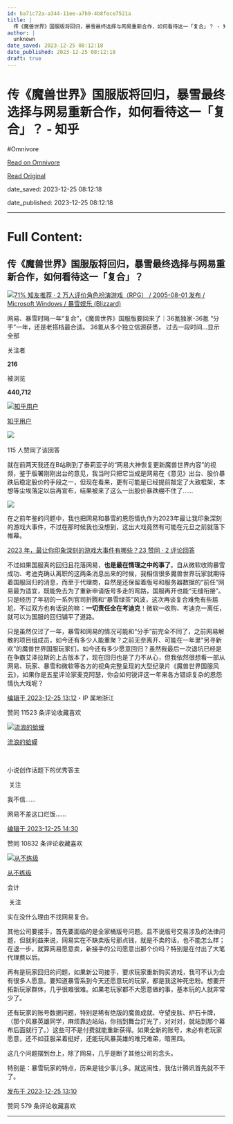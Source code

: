 ```yaml
---
id: ba71c72a-a344-11ee-a7b9-4b8fece7521a
title: |
  传《魔兽世界》国服版将回归，暴雪最终选择与网易重新合作，如何看待这一「复合」？ - 知乎
author: |
  unknown
date_saved: 2023-12-25 08:12:18
date_published: 2023-12-25 08:12:18
draft: true
---
```


# 传《魔兽世界》国服版将回归，暴雪最终选择与网易重新合作，如何看待这一「复合」？ - 知乎
#Omnivore

[Read on Omnivore](https://omnivore.app/me/-18ca1dc21cc)

[Read Original](https://www.zhihu.com/question/636559787/answer/3338275040)

date_saved: 2023-12-25 08:12:18

date_published: 2023-12-25 08:12:18

--- 

# Full Content: 

## 传《魔兽世界》国服版将回归，暴雪最终选择与网易重新合作，如何看待这一「复合」？

[![](https://proxy-prod.omnivore-image-cache.app/0x0,sfbUtGi0134cGMqSw1AhDeWWKl9RyyK61vICAgckyFdU/https://picx.zhimg.com/v2-6d736ea40c31c63737b5591db0db00df_qhd.jpg?source=57bbeac9)71% 知友推荐 · 2 万人评价角色扮演游戏（RPG） / 2005-08-01 发布 / Microsoft Windows / 暴雪娱乐 (Blizzard)​​](https://www.zhihu.com/topic/19555033)

网易、暴雪时隔一年“复合”，《魔兽世界》国服版要回来了｜36氪独家-36氪 “分手”一年，还是老搭档最合适。 36氪从多个独立信源获悉， 过去一段时间…显示全部 ​

关注者

**216**

被浏览

**440,712**

[![知乎用户](https://proxy-prod.omnivore-image-cache.app/0x0,sOou2FVwPArYSG0uw2ZthdNkXqlmhNxbVHGSMtGCxFg0/https://pic1.zhimg.com/v2-abed1a8c04700ba7d72b45195223e0ff_l.jpg?source=2c26e567)](https://www.zhihu.com/people/9f5d84de99c8db376723f11f35ba9445)

[知乎用户](https://www.zhihu.com/people/9f5d84de99c8db376723f11f35ba9445)

​![](https://proxy-prod.omnivore-image-cache.app/0x0,sRpP1H2oa_TfsDLpATwsIt6ipVLRN7HlUZGTch2Ee4JQ/https://picx.zhimg.com/v2-4812630bc27d642f7cafcd6cdeca3d7a.jpg?source=88ceefae)

115 人赞同了该回答

就在前两天我还在B站刷到了泰莉亚子的“网易大神恢复更新魔兽世界内容”的视频，鉴于版署刚刚出台的意见，我当时只把它当成是网易在《意见》出台、股价暴跌后稳定股价的手段之一，但现在看来，更有可能是已经提前敲定了大致框架，本想等尘埃落定以后再宣布，结果被来了这么一出股价暴跌绷不住了……

![](https://proxy-prod.omnivore-image-cache.app/1080x331,stjQgaVXaTHu5HfUStDutqG71wS-0mblE4ArfOWBe-3Q/https://picx.zhimg.com/50/v2-844e7bad8513966b6f6a503f3f95d1be_720w.jpg?source=2c26e567)

在之前年鉴的问题中，我也把网易和暴雪的恩怨情仇作为2023年最让我印象深刻的游戏大事件，不过在那时候我也没想到，这出大戏竟然有可能在元旦之前就落下帷幕。

[2023 年，最让你印象深刻的游戏大事件有哪些？23 赞同 · 2 评论回答](https://www.zhihu.com/question/633378774/answer/3314916459)

不过如果国服真的回归且花落网易，**也是最在情理之中的事了**。自从微软收购暴雪成功、考迪克确认离职的这两条消息出来的时候，我相信很多魔兽世界玩家就期待着国服回归的消息，而至于代理商，自然是还保留着版号和服务器数据的“前任”网易最为适宜，既能免去为了重新申请版号多走的弯路，国服再开也能“无缝衔接”。只是经历了年初的一系列官司折腾和“暴雪绿茶”风波，这次再谈复合难免有些尴尬，不过双方也有话说的嘛：**一切责任全在考迪克**！微软一收购、考迪克一离任，就可以为国服的回归铺平了道路。

只是虽然仅过了一年，暴雪和网易的情况可能和“分手”前完全不同了，之前网易解散的项目组成员，如今还有多少人能重聚？之前无奈离开、可能在一年里“另寻新欢”的魔兽世界国服玩家们，如今还有多少愿意回归？虽然我最后一次退坑已经是在争霸艾泽拉斯的上古版本了，现在回归也是了力不从心，但我依然很想看一部从网易、玩家、暴雪和微软等各方的视角完整呈现的大型纪录片《魔兽世界国服风云》，如果你是五星评论家麦克阿瑟，你会如何锐评这一年来各方错综复杂的恩怨情仇大戏呢？

[编辑于 2023-12-25 13:12](https://www.zhihu.com/question/636559787/answer/3338275040)・IP 属地浙江

​赞同 115​​23 条评论​收藏​喜欢

[![流浪的蛤蟆](https://proxy-prod.omnivore-image-cache.app/0x0,sHlwWEtSpH9S1Dk7jQNkObR332IUgCvMnNYPbQhX-WA4/https://picx.zhimg.com/1682d1960_l.jpg?source=1def8aca)](https://www.zhihu.com/people/liulangdehama)

[流浪的蛤蟆](https://www.zhihu.com/people/liulangdehama)

[​](https://www.zhihu.com/question/48509984)

小说创作话题下的优秀答主

​ 关注

我不信……

网易不差这口烂饭……

[编辑于 2023-12-25 14:30](https://www.zhihu.com/question/636559787/answer/3338367157)

​赞同 108​​32 条评论​收藏​喜欢

[![从不练级](https://proxy-prod.omnivore-image-cache.app/0x0,sYPOst_vEAudSx_wTU8sqAW1P6hYvsnvtGO6ogPfY6n0/https://picx.zhimg.com/v2-abed1a8c04700ba7d72b45195223e0ff_l.jpg?source=1def8aca)](https://www.zhihu.com/people/shen-yu-zhi-feng)

[从不练级](https://www.zhihu.com/people/shen-yu-zhi-feng)

会计

​ 关注

实在没什么理由不找网易复合。

其他公司要接手，首先要面临的是全家桶版号问题。且不说版号交易涉及的法律问题，但就利益来说，网易实在不缺卖版号那点钱，就是不卖的话，也不能怎么样；在退一步，就算网易愿意卖，新接手的公司愿意出那个价吗？特别是在付出了大笔代理费以后。

再有是玩家回归的问题，如果新公司接手，要求玩家重新购买游戏，我可不认为会有很多人愿意。要知道暴雪系到今天还愿意玩的玩家，都是我这种死忠粉。想要开拓新玩家群体，几乎很难很难。如果老玩家都不大愿意做的事，基本玩的人就非常少了。

还有玩家的账号数据问题，特别是稀有绝版的魔兽成就、守望皮肤、炉石卡牌，（那个风暴英雄同学，麻烦靠边站站，你挡到舞台灯光了，对对对，就站到那个幕布后面就行了。）这些可不是付费就能重新获得。如果全新的账号，未必有老玩家愿意，还不如亚服呆着挺好，还能玩风暴英雄的难兄难弟，暗黑四。

这几个问题摆到台上，除了网易，几乎是断了其他公司的念头。

特别是：暴雪玩家的特点，历来是钱少事儿多。就这闹性，我估计腾讯首先就不干了。

[发布于 2023-12-25 13:10](https://www.zhihu.com/question/636559787/answer/3338286248)

​赞同 57​​9 条评论​收藏​喜欢

---

